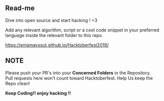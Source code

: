 <h2>Read-me</h2>
Dive into open source and start hacking ! &lt;3

Add any relevant algorithm, script or a cool code snippet in your preferred language inside the relevant folder to this repo.

https://enigmavssut.github.io/Hacktoberfest2019/

<h2>NOTE</h2>

Please push your PR's into your <b>Concerned Folders</b> in the Repository.<br>
Pull requests here won’t count toward Hacktoberfest.
Help Us keep the Repo clean!<br> 

<b>Keep Coding!!<b>
<b>enjoy hacking !!<b>
